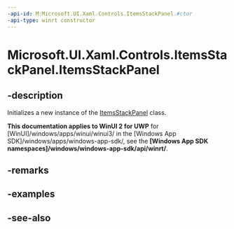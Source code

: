 ```yaml
---
-api-id: M:Microsoft.UI.Xaml.Controls.ItemsStackPanel.#ctor
-api-type: winrt constructor
---
```


<!-- Method syntax
public ItemsStackPanel()
-->

# Microsoft.UI.Xaml.Controls.ItemsStackPanel.ItemsStackPanel

## -description
Initializes a new instance of the [ItemsStackPanel](itemsstackpanel.md) class.

**This documentation applies to WinUI 2 for UWP** for [WinUI]/windows/apps/winui/winui3/ in the [Windows App SDK]/windows/apps/windows-app-sdk/, see the **[Windows App SDK namespaces]/windows/windows-app-sdk/api/winrt/**.

## -remarks

## -examples

## -see-also
